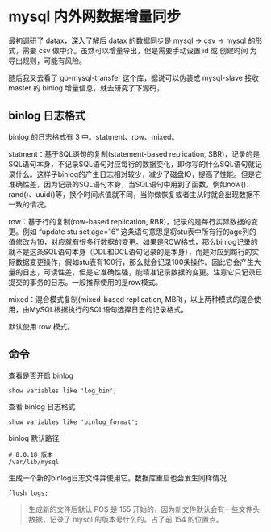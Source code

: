 # mysql 内外网数据增量同步

最初调研了 datax，深入了解后 datax 的数据同步是 mysql -> csv -> mysql 的形式，需要 csv 做中介。虽然可以增量导出，但是需要手动设置 id 或 创建时间 为导出规则，可能有风险。

随后我又去看了 go-mysql-transfer 这个库，据说可以伪装成 mysql-slave 接收 master 的 binlog 增量信息，就去研究了下源码，

## binlog 日志格式

binlog 的日志格式有 3 中。statment、row、mixed。

statment：基于SQL语句的复制(statement-based replication, SBR)，记录的是SQL语句本身，不记录SQL语句对应每行的数据变化，即你写的什么SQL语句就记录什么。这样子binlog的产生日志相对较少，减少了磁盘IO，提高了性能。但是它准确性差，因为记录的SQL语句本身，当SQL语句中用到了函数，例如now()、rand()、uuid()等，换个时间点值就不同，当你做恢复或者主从时就会出现数据不一致的情况。

row：基于行的复制(row-based replication, RBR)，记录的是每行实际数据的变更。例如 “update stu set age=16” 这条语句意思是将stu表中所有行的age列的值修改为16，对应就有很多行数据的变更。如果是ROW格式，那么binlog记录的就不是这条SQL语句本身（DDL和DCL语句记录的是本身），而是对应到每行的实际数据变更操作，假如stu表有100行，那么就会记录100条操作。因此它会产生大量的日志，可读性差，但是它准确性强，能精准记录数据的变更。注意它只记录已提交的事务的日志。一般推荐使用的是row模式。

mixed：混合模式复制(mixed-based replication, MBR)，以上两种模式的混合使用，由MySQL根据执行的SQL语句选择日志的记录格式。

默认使用 row 模式。

## 命令

查看是否开启 binlog 

```
show variables like 'log_bin';
```

查看 binlog 日志格式

```
show variables like 'binlog_format';
```

binlog 默认路径

```
# 8.0.18 版本
/var/lib/mysql
```

生成一个新的binlog日志文件并使用它。数据库重启也会发生同样情况

```
flush logs;
```

> 生成新的文件后默认 POS 是 155 开始的，因为新文件默认会有一些文件头数据，记录了 mysql 的版本号什么的。占了前 154 的位置点。